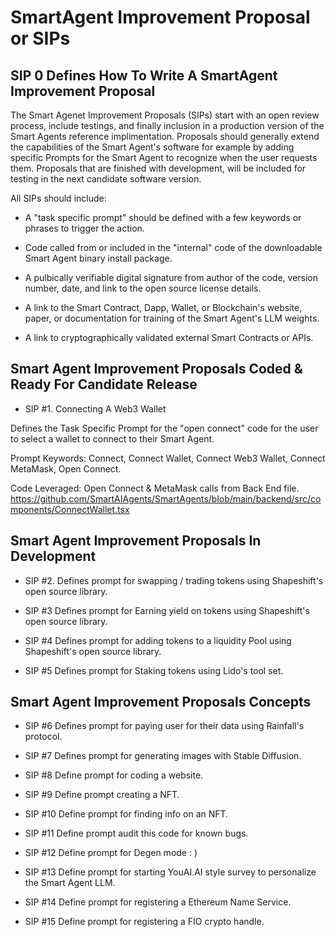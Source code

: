 # SmartAgent Improvement Proposal or SIPs

##  SIP 0 Defines How To Write A SmartAgent Improvement Proposal 
The Smart Agenet Improvement Proposals (SIPs) start with an open review process, include testings, and finally inclusion in a production version of the Smart Agents reference implimentation. Proposals should generally extend the capabilities of the Smart Agent's software for example by adding specific Prompts for the Smart Agent to recognize when the user requests them. Proposals that are finished with development, will be included for testing in the next candidate software version.

All SIPs should include:

- A "task specific prompt" should be defined with a few keywords or phrases to trigger the action.

- Code called from or included in the "internal" code of the downloadable Smart Agent binary install package.

- A pulbically verifiable digital signature from author of the code, version number, date, and link to the open source license details.  

- A link to the Smart Contract, Dapp, Wallet, or Blockchain's website, paper, or documentation for training of the Smart Agent's LLM weights.

- A link to cryptographically validated external Smart Contracts or APIs.

## Smart Agent Improvement Proposals Coded & Ready For Candidate Release
- SIP #1. Connecting A Web3 Wallet

Defines the Task Specific Prompt for the "open connect" code for the user to select a wallet to connect to their Smart Agent.

Prompt Keywords: Connect, Connect Wallet, Connect Web3 Wallet, Connect MetaMask, Open Connect.

Code Leveraged: Open Connect & MetaMask calls from Back End file. https://github.com/SmartAIAgents/SmartAgents/blob/main/backend/src/components/ConnectWallet.tsx    

## Smart Agent Improvement Proposals In Development

- SIP #2. Defines prompt for swapping / trading tokens using Shapeshift's open source library.

- SIP #3 Defines prompt for Earning yield on tokens using Shapeshift's open source library.

- SIP #4 Defines prompt for adding tokens to a liquidity Pool using Shapeshift's open source library.

- SIP #5 Defines prompt for Staking tokens using Lido's tool set.

## Smart Agent Improvement Proposals Concepts

- SIP #6 Defines prompt for paying user for their data using Rainfall's protocol.

- SIP #7 Defines prompt for generating images with Stable Diffusion.

- SIP #8 Define prompt for coding a website.

- SIP #9 Define prompt creating a NFT.

- SIP #10 Define prompt for finding info on an NFT.

- SIP #11 Define prompt audit this code for known bugs.

- SIP #12 Define prompt for Degen mode : )

- SIP #13 Define prompt for starting YouAI.AI style survey to personalize the Smart Agent LLM.

- SIP #14 Define prompt for registering a Ethereum Name Service.

- SIP #15 Define prompt for registering a FIO crypto handle.
